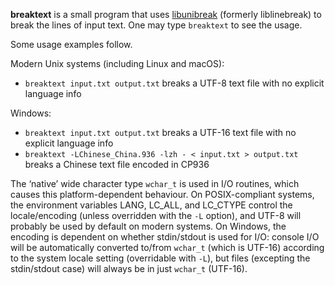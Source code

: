 **breaktext** is a small program that uses [libunibreak](https://github.com/adah1972/libunibreak) (formerly liblinebreak) to break the lines of input text. One may type `breaktext` to see the usage.

Some usage examples follow.

Modern Unix systems (including Linux and macOS):

- `breaktext input.txt output.txt` breaks a UTF-8 text file with no explicit language info

Windows:

- `breaktext input.txt output.txt` breaks a UTF-16 text file with no explicit language info
- `breaktext -LChinese_China.936 -lzh - < input.txt > output.txt` breaks a Chinese text file encoded in CP936

The ‘native’ wide character type `wchar_t` is used in I/O routines, which causes this platform-dependent behaviour. On POSIX-compliant systems, the environment variables LANG, LC_ALL, and LC_CTYPE control the locale/encoding (unless overridden with the `-L` option), and UTF-8 will probably be used by default on modern systems. On Windows, the encoding is dependent on whether stdin/stdout is used for I/O: console I/O will be automatically converted to/from `wchar_t` (which is UTF-16) according to the system locale setting (overridable with `-L`), but files (excepting the stdin/stdout case) will always be in just `wchar_t` (UTF-16).
